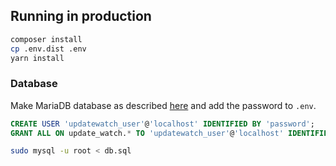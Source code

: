 ## Running in production

```bash
composer install
cp .env.dist .env
yarn install
```

### Database

Make MariaDB database as described [here](https://wiki.lelux.fi/mysql/) and add the password to `.env`.


```sql
CREATE USER 'updatewatch_user'@'localhost' IDENTIFIED BY 'password';
GRANT ALL ON update_watch.* TO 'updatewatch_user'@'localhost' IDENTIFIED BY 'password';
```


```bash
sudo mysql -u root < db.sql
```
